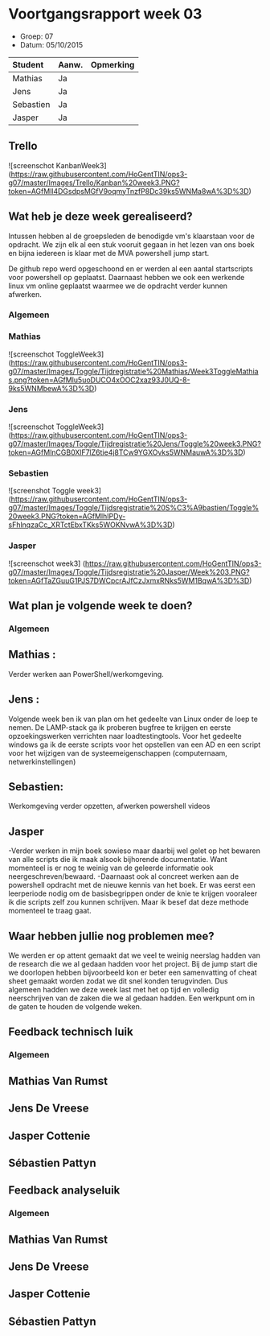 # Voortgangsrapport week 03

* Groep: 07
* Datum: 05/10/2015

| Student  | Aanw. | Opmerking |
| :---     | :---  | :---      |
| Mathias  |  Ja   |           |
| Jens     |  Ja   |           |
| Sebastien|  Ja   |           |
| Jasper   |  Ja   |           |

## Trello
![screenschot KanbanWeek3] (https://raw.githubusercontent.com/HoGentTIN/ops3-g07/master/Images/Trello/Kanban%20week3.PNG?token=AGfMll4DGsdpsMGfV9oqmyTnzfP8Dc39ks5WNMa8wA%3D%3D)

## Wat heb je deze week gerealiseerd?

Intussen hebben al de groepsleden de benodigde vm's klaarstaan voor de opdracht.
We zijn elk al een stuk vooruit gegaan in het lezen van ons boek en bijna iedereen is klaar met de MVA powershell jump start.

De github repo werd opgeschoond en er werden al een aantal startscripts voor powershell op geplaatst. Daarnaast hebben we ook een werkende linux vm online geplaatst waarmee we de opdracht verder kunnen afwerken.

### Algemeen
### Mathias
![screenschot ToggleWeek3] (https://raw.githubusercontent.com/HoGentTIN/ops3-g07/master/Images/Toggle/Tijdregistratie%20Mathias/Week3ToggleMathias.png?token=AGfMlu5uoDUCO4xOOC2xaz93J0UQ-8-9ks5WNMbewA%3D%3D)

### Jens

![screenschot ToggleWeek3] (https://raw.githubusercontent.com/HoGentTIN/ops3-g07/master/Images/Toggle/Tijdregistratie%20Jens/Toggle%20week3.PNG?token=AGfMlnCGB0XlF7lZ6tie4j8TCw9YGXOvks5WNMauwA%3D%3D)

### Sebastien

![screenshot Toggle week3] (https://raw.githubusercontent.com/HoGentTIN/ops3-g07/master/Images/Toggle/Tijdsregistratie%20S%C3%A9bastien/Toggle%20week3.PNG?token=AGfMlhIPDy-sFhlnqzaCc_XRTctEbxTKks5WOKNvwA%3D%3D)

### Jasper

![screenschot week3] (https://raw.githubusercontent.com/HoGentTIN/ops3-g07/master/Images/Toggle/Tijdsregistratie%20Jasper/Week%203.PNG?token=AGfTaZGuuG1PJS7DWCpcrAJfCzJxmxRNks5WM1BqwA%3D%3D)

## Wat plan je volgende week te doen?

### Algemeen
## Mathias : 
Verder werken aan PowerShell/werkomgeving.
## Jens :
Volgende week ben ik van plan om het gedeelte van Linux onder de loep te nemen. De LAMP-stack ga ik proberen bugfree te krijgen en eerste opzoekingswerken verrichten naar loadtestingtools.
Voor het gedeelte windows ga ik de eerste scripts voor het opstellen van een AD en een script voor het wijzigen van de systeemeigenschappen (computernaam, netwerkinstellingen)
## Sebastien: 
Werkomgeving verder opzetten, afwerken powershell videos
## Jasper
-Verder werken in mijn boek sowieso maar daarbij wel gelet op het bewaren van alle scripts die ik maak alsook bijhorende documentatie. Want momenteel is er nog te weinig van de geleerde informatie ook neergeschreven/bewaard.
-Daarnaast ook al concreet werken aan de powershell opdracht met de nieuwe kennis van het boek. Er was eerst een leerperiode nodig om de basisbegrippen onder de knie te krijgen vooraleer ik die scripts zelf zou kunnen schrijven. Maar ik besef dat deze methode momenteel te traag gaat.


## Waar hebben jullie nog problemen mee?

We werden er op attent gemaakt dat we veel te weinig neerslag hadden van de research die we al gedaan hadden voor het project. Bij de jump start die we doorlopen hebben bijvoorbeeld kon er beter een samenvatting of cheat sheet gemaakt worden zodat we dit snel konden terugvinden.
Dus algemeen hadden we deze week last met het op tijd en volledig neerschrijven van de zaken die we al gedaan hadden. Een werkpunt om in de gaten te houden de volgende weken.

## Feedback technisch luik

### Algemeen

## Mathias Van Rumst
## Jens De Vreese
## Jasper Cottenie
## Sébastien Pattyn

## Feedback analyseluik

### Algemeen

## Mathias Van Rumst
## Jens De Vreese
## Jasper Cottenie
## Sébastien Pattyn

